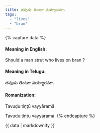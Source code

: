 ```yaml
---
title: తవుడు తింటూ వయ్యారమా.
tags:
  - "lives"
  - "bran"
---
```


{% capture data %}
#### Meaning in English:
Should a man strut who lives on bran ?

#### Meaning in Telugu:
తవుడు తింటూ వయ్యారమా.

#### Romanization:
Tavuḍu tiṇṭū vayyāramā.

Tavudu tintu vayyarama.
{% endcapture %}

{{ data | markdownify }}

